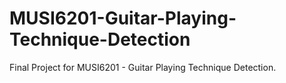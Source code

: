 # MUSI6201-Guitar-Playing-Technique-Detection
Final Project for MUSI6201 - Guitar Playing Technique Detection.
